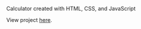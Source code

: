 Calculator created with HTML, CSS, and JavaScript

View project [here](https://dilekbaykara.github.io/calculator/).
